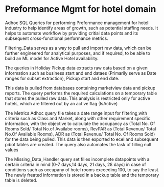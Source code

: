 # Preformance Mgmt for hotel domain
Adhoc SQL Queries for performing Preformance management for hotel industry to help identify areas of growth, such as potential staffing needs. It helps to automate workflow by providing critial data points and its subsequent cross-functional performance metrics. 

Filtering_Data serves as a way to pull and import raw data, which can be further engineered for analytical purposes, and if required, to be able to build an ML model for Active Hotel availability.

The queries in Holiday Pickup data extracts raw data based on a given information such as business start and end dataes (Primarily serve as Date ranges for subset extraction), Pickup start and end date.

This data is pulled from databases containing marketview data and pickup reports. The query performs the required calculations on a temporary table that stores the pulled raw data. This analysis is restricted only for active hotels, which are filtered out by an active flag (IsActive)

The Metrics Adhoc query file takes a date range input for filtering,with criteria such as Class and Market,  along with other requirement specific information, with the objective to calculate the occupancy as (Total No. Of Rooms Sold/ Total No.of Availabe rooms), RevPAR as (Total Revenue/ Total No.Of Available Rooms), ADR as (Total Revenue/ Total No. Of Rooms Sold) for the data being pulled. This data is then exported to ecel and subsequent pibot tables are created. The query also automates the task of filling null values

The Missing_Data_Handler query set filles incomplete datapoints with a certain criteria in mind (0-7 days,14 days, 21 days, 28 days) in case of conditions such as occupany of hotel rooms exceeding 100, to say the least. The newly freated information is stored in a backup table and the temporary table is deleted. 
